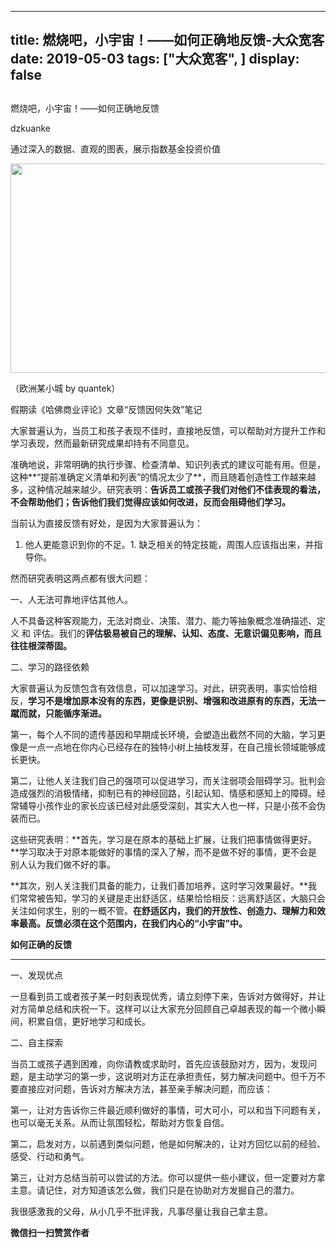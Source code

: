 
---
title:   燃烧吧，小宇宙！——如何正确地反馈-大众宽客
date: 2019-05-03
tags: ["大众宽客", ]
display: false
---


## 



燃烧吧，小宇宙！——如何正确地反馈




dzkuanke




通过深入的数据、直观的图表，展示指数基金投资价值


<img class="rich_pages" data-croporisrc="https://mmbiz.qpic.cn/mmbiz_jpg/PKw3FQPmhIhnR0LJ4IVMzEfiawurLbO60InA97E2xHMTch6ESH8ibic2VMiaqKwAAUJwUQw3ibZiaSJvsP7rX8Kk0ZIA/0?wx_fmt=jpeg" data-cropx1="0" data-cropx2="1229.3525179856115" data-cropy1="188.77697841726618" data-cropy2="960" data-ratio="0.628152969894223" data-s="300,640" src="https://mmbiz.qpic.cn/mmbiz_jpg/PKw3FQPmhIjvdlgpXvUNF2NK8mXjbQwIicqlb4KjPVZhDawkib8FkOibCoyWHU0bqPTib50BrNQaDb8bM2VZ6XcvAQ/640?wx_fmt=jpeg" data-type="jpeg" data-w="1229" style="width: 534px;height: 335px;"/>

（欧洲某小城 by quantek）



假期读《哈佛商业评论》文章“反馈因何失效”笔记



大家普遍认为，当员工和孩子表现不佳时，直接地反馈，可以帮助对方提升工作和学习表现，然而最新研究成果却持有不同意见。



准确地说，非常明确的执行步骤、检查清单、知识列表式的建议可能有用。但是，这种**“提前准确定义清单和列表”的情况太少了**，而且随着创造性工作越来越多，这种情况越来越少。研究表明：**告诉员工或孩子我们对他们不佳表现的看法，不会帮助他们；告诉他们我们觉得应该如何改进，反而会阻碍他们学习。**



当前认为直接反馈有好处，是因为大家普遍认为：
1. 他人更能意识到你的不足。1. 缺乏相关的特定技能，周围人应该指出来，并指导你。


然而研究表明这两点都有很大问题：



一、人无法可靠地评估其他人。



人不具备这种客观能力，无法对商业、决策、潜力、能力等抽象概念准确描述、定义 和 评估。我们的**评估极易被自己的理解、认知、态度、无意识偏见影响，而且往往根深蒂固。**



二、学习的路径依赖



大家普遍认为反馈包含有效信息，可以加速学习。对此，研究表明，事实恰恰相反，**学习不是增加原本没有的东西，更像是识别、增强和改进原有的东西，无法一蹴而就，只能循序渐进。**



第一，每个人不同的遗传基因和早期成长环境，会塑造出截然不同的大脑，学习更像是一点一点地在你内心已经存在的独特小树上抽枝发芽，在自己擅长领域能够成长更快。



第二，让他人关注我们自己的强项可以促进学习，而关注弱项会阻碍学习。批判会造成强烈的消极情绪，抑制已有的神经回路，引起认知、情感和感知上的障碍。经常辅导小孩作业的家长应该已经对此感受深刻，其实大人也一样，只是小孩不会伪装而已。



这些研究表明：**首先，学习是在原本的基础上扩展，让我们把事情做得更好。**学习取决于对原本能做好的事情的深入了解，而不是做不好的事情，更不会是别人认为我们做不好的事。



**其次，别人关注我们具备的能力，让我们善加培养，这时学习效果最好。**我们常常被告知，学习的关键是走出舒适区，结果恰恰相反：远离舒适区，大脑只会关注如何求生，别的一概不管。**在舒适区内，我们的开放性、创造力、理解力和效率最高。反馈必须在这个范围内，在我们内心的“小宇宙”中。**





**如何正确的反馈**

****

一、发现优点



一旦看到员工或者孩子某一时刻表现优秀，请立刻停下来，告诉对方做得好，并让对方简单总结和庆祝一下。这样可以让大家充分回顾自己卓越表现的每一个微小瞬间，积累自信，更好地学习和成长。



二、自主探索



当员工或孩子遇到困难，向你请教或求助时，首先应该鼓励对方，因为，发现问题，是主动学习的第一步，这说明对方正在承担责任，努力解决问题中。但千万不要直接应对问题，告诉对方解决方法，甚至亲手解决问题，而应该：



第一，让对方告诉你三件最近顺利做好的事情，可大可小，可以和当下问题有关，也可以毫无关系。从而让氛围轻松，帮助对方恢复自信。



第二，启发对方，以前遇到类似问题，他是如何解决的，让对方回忆以前的经验、感受、行动和勇气。



第三，让对方总结当前可以尝试的方法。你可以提供一些小建议，但一定要对方拿主意。请记住，对方知道该怎么做，我们只是在协助对方发掘自己的潜力。





我很感激我的父母，从小几乎不批评我，凡事尽量让我自己拿主意。


**微信扫一扫赞赏作者**













